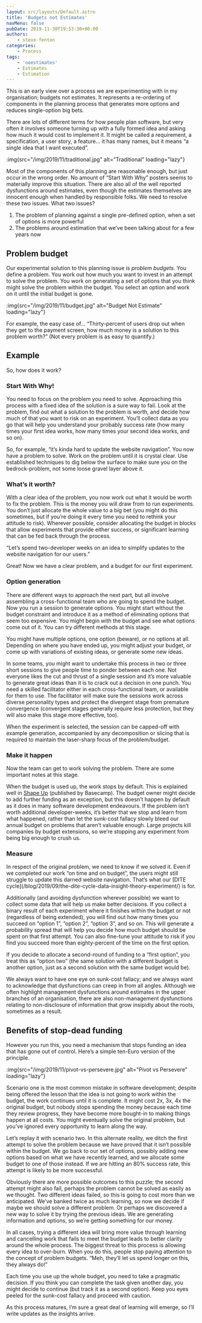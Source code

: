 ```yaml
---
layout: src/layouts/Default.astro
title: 'Budgets not Estimates'
navMenu: false
pubDate: 2019-11-30T19:53:30+00:00
authors:
    - steve-fenton
categories:
    - Process
tags:
    - 'noestimates'
    - Estimates
    - Estimation
---
```


This is an early view over a process we are experimenting with in my organisation; budgets not estimates. It represents a re-ordering of components in the planning process that generates more options and reduces single-option big bets.

There are lots of different terms for how people plan software, but very often it involves someone turning up with a fully formed idea and asking how much it would cost to implement it. It might be called a requirement, a specification, a user story, a feature… it has many names, but it means “a single idea that I want executed”.

:img{src="/img/2019/11/traditional.jpg" alt="Traditional" loading="lazy"}

Most of the components of this planning are reasonable enough, but just occur in the wrong order. No amount of “Start With Why” posters seems to materially improve this situation. There are also all of the well reported dysfunctions around estimates, even though the estimates themselves are innocent enough when handled by responsible folks. We need to resolve these two issues. What two issues?

1. The problem of planning against a single pre-defined option, when a set of options is more powerful
2. The problems around estimation that we’ve been talking about for a few years now

## Problem budget

Our experimental solution to this planning issue is *problem budgets*. You define a problem. You work out how much you want to invest in an attempt to solve the problem. You work on generating a set of options that you think might solve the problem within the budget. You select an option and work on it until the initial budget is gone.

:img{src="/img/2019/11/budget.jpg" alt="Budget Not Estimate" loading="lazy"}

For example, the easy case of… “Thirty-percent of users drop out when they get to the payment screen, how much money is a solution to this problem worth?” (Not every problem is as easy to quantify.)

## Example

So, how does it work?

### Start With Why!

You need to focus on the problem you need to solve. Approaching this process with a fixed idea of the solution is a sure way to fail. Look at the problem, find out what a solution to the problem is worth, and decide how much of that you want to risk on an experiment. You’ll collect data as you go that will help you understand your probably success rate (how many times your first idea works, how many times your second idea works, and so on).

So, for example, “it’s kinda hard to update the website navigation”. You now have a problem to solve. Work on the problem until it is crystal clear. Use established techniques to dig below the surface to make sure you on the bedrock-problem, not some loose gravel layer above it.

### What’s it worth?

With a clear idea of the problem, you now work out what it would be worth to fix the problem. This is the money you will draw from to run experiments. You don’t just allocate the whole value to a big bet (you might do this sometimes, but if you’re doing it every time you need to rethink your attitude to risk). Wherever possible, consider allocating the budget in blocks that allow experiments that provide either success, or significant learning that can be fed back through the process.

“Let’s spend two-developer weeks on an idea to simplify updates to the website navigation for our users.”

Great! Now we have a clear problem, and a budget for our first experiment.

### Option generation

There are different ways to approach the next part, but all involve assembling a cross-functional team who are going to spend the budget. Now you run a session to generate options. You might start without the budget constraint and introduce it as a method of eliminating options that seem too expensive. You might begin with the budget and see what options come out of it. You can try different methods at this stage.

You might have multiple options, one option (beware), or no options at all. Depending on where you have ended up, you might adjust your budget, or come up with variations of existing ideas, or generate some new ideas.

In some teams, you might want to undertake this process in two or three short sessions to give people time to ponder between each one. Not everyone likes the cut and thrust of a single session and it’s more valuable to generate great ideas than it is to crack out a decision in one punch. You need a skilled facilitator either in each cross-functional team, or available for them to use. The facilitator will make sure the sessions work across diverse personality types and protect the divergent stage from premature convergence (convergent stages generally require less protection, but they will also make this stage more effective, too).

When the experiment is selected, the session can be capped-off with example generation, accompanied by any decomposition or slicing that is required to maintain the laser-sharp focus of the problem/budget.

### Make it happen

Now the team can get to work solving the problem. There are some important notes at this stage.

When the budget is used up, the work stops by default. This is explained well in [Shape Up](https://basecamp.com/shapeup) (published by Basecamp). The budget owner might decide to add further funding as an exception, but this doesn’t happen by default as it does in many software development endeavours. If the problem isn’t worth additional developer-weeks, it’s better that we stop and learn from what happened, rather than let the sunk-cost fallacy slowly bleed our annual budget on problems that aren’t valuable enough. Large projects kill companies by budget extensions, so we’re stopping any experiment from being big enough to crush us.

### Measure

In respect of the original problem, we need to know if we solved it. Even if we completed our work “on time and on budget”, the users might still struggle to update this darned website navigation. That’s what our [DITE cycle]\(/blog/2019/09/the-dite-cycle-data-insight-theory-experiment/) is for.

Additionally (and avoiding dysfunction wherever possible) we want to collect some data that will help us make better decisions. If you collect a binary result of each experiment where it finishes within the budget or not (regardless of being extended), you will find out how many times you succeed on “option 1”, “option 2”, “option 3”, and so on. This will generate a probability spread that will help you decide how much budget should be spent on that first attempt. You can also fine-tune your attitude to risk if you find you succeed more than eighty-percent of the time on the first option.

If you decide to allocate a second-round of funding to a “first option”, you treat this as “option two” (the same solution with a different budget is another option, just as a second solution with the same budget would be).

We always want to have one eye on sunk-cost fallacy; and we always want to acknowledge that dysfunctions can creep in from all angles. Although we often highlight management dysfunctions around estimates in the upper branches of an organisation, there are also non-management dysfunctions relating to non-disclosure of information that grow insipidly about the roots, sometimes as a result.

## Benefits of stop-dead funding

However you run this, you need a mechanism that stops funding an idea that has gone out of control. Here’s a simple ten-Euro version of the principle.

:img{src="/img/2019/11/pivot-vs-persevere.jpg" alt="Pivot vs Persevere" loading="lazy"}

Scenario one is the most common mistake in software development; despite being offered the lesson that the idea is not going to work within the budget, the work continues until it is complete. It might cost 2x, 3x, 4x the original budget, but nobody stops spending the money because each time they review progress, they have become more bought-in to making things happen at all costs. You might eventually solve the original problem, but you’ve ignored every opportunity to learn along the way.

Let’s replay it with scenario two. In this alternate reality, we ditch the first attempt to solve the problem because we have proved that it isn’t possible within the budget. We go back to our set of options, possibly adding new options based on what we have recently learned, and we allocate some budget to one of those instead. If we are hitting an 80% success rate, this attempt is likely to be more successful.

Obviously there are more possible outcomes to this puzzle; the second attempt might also fail, perhaps the problem cannot be solved as easily as we thought. Two different ideas failed, so this is going to cost more than we anticipated. We’ve banked twice as much learning, so now we decide if maybe we should solve a different problem. Or perhaps we discovered a new way to solve it by trying the previous ideas. We are generating information and options, so we’re getting something for our money.

In all cases, trying a different idea will bring more value through learning and cancelling work that fails to meet the budget leads to better clarity around the whole process. The biggest threat to this process is allowing every idea to over-burn. When you do this, people stop paying attention to the concept of problem budgets. “Meh, they’ll let us spend longer on this, they always do!”

Each time you use up the whole budget, you need to take a pragmatic decision. If you think you can complete the task given another day, you might decide to continue (but track it as a second option). Keep you eyes peeled for the sunk-cost fallacy and proceed with caution.

As this process matures, I’m sure a great deal of learning will emerge, so I’ll write updates as the insights arrive.